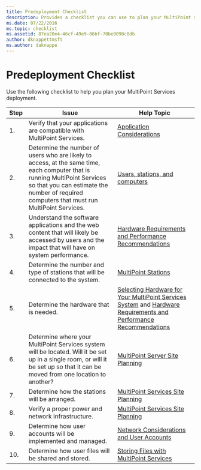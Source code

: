 ```yaml
---
title: Predeployment Checklist
description: Provides a checklist you can use to plan your MultiPoint Services deployment
ms.date: 07/22/2016
ms.topic: checklist
ms.assetid: 87ea20e4-46cf-49e9-86bf-70be9098c8db
author: dknappettmsft
ms.author: daknappe
---
```

# Predeployment Checklist
Use the following checklist to help you plan your MultiPoint Services deployment.

|Step|Issue|Help Topic|
|--------|---------|--------------|
|1.|Verify that your applications are compatible with MultiPoint Services.|[Application Considerations](Application-Considerations.md)|
|2.|Determine the number of users who are likely to access, at the same time, each computer that is running MultiPoint Services so that you can estimate the number of required computers that must run MultiPoint Services.|[Users, stations, and computers](MultiPoint-services-Site-Planning.md#users-stations-and-computers)|
|3.|Understand the software applications and the web content that will likely be accessed by users and the impact that will have on system performance.|[Hardware Requirements and Performance Recommendations](hardware-and-performance-recommendations.md)|
|4.|Determine the number and type of stations that will be connected to the system.|[MultiPoint Stations](MultiPoint-services-Stations.md)|
|5.|Determine the hardware that is needed.|[Selecting Hardware for Your MultiPoint Services System](./select-hardware-mps.md) and [Hardware Requirements and Performance Recommendations](hardware-and-performance-recommendations.md)|
|6.|Determine where your MultiPoint Services system will be located. Will it be set up in a single room, or will it be set up so that it can be moved from one location to another?|[MultiPoint Server Site Planning](MultiPoint-services-Site-Planning.md)|
|7.|Determine how the stations will be arranged.|[MultiPoint Services Site Planning](MultiPoint-services-Site-Planning.md)|
|8.|Verify a proper power and network infrastructure.|[MultiPoint Services Site Planning](MultiPoint-services-Site-Planning.md)|
|9.|Determine how user accounts will be implemented and managed.|[Network Considerations and User Accounts](Network-Considerations-and-User-Accounts.md)|
|10.|Determine how user files will be shared and stored.|[Storing Files with MultiPoint Services](Storing-Files-with-MultiPoint-services.md)|

